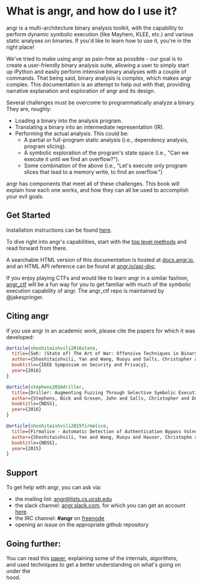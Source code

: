 # What is angr, and how do I use it?

angr is a multi-architecture binary analysis toolkit, with the capability to perform dynamic symbolic execution \(like Mayhem, KLEE, etc.\) and various static analyses on binaries. If you'd like to learn how to use it, you're in the right place!

We've tried to make using angr as pain-free as possible - our goal is to create a user-friendly binary analysis suite, allowing a user to simply start up iPython and easily perform intensive binary analyses with a couple of commands. That being said, binary analysis is complex, which makes angr complex. This documentation is an attempt to help out with that, providing narrative explanation and exploration of angr and its design.

Several challenges must be overcome to programmatically analyze a binary. They are, roughly:

* Loading a binary into the analysis program.
* Translating a binary into an intermediate representation \(IR\).
* Performing the actual analysis. This could be:
  * A partial or full-program static analysis \(i.e., dependency analysis, program slicing\).
  * A symbolic exploration of the program's state space \(i.e., "Can we execute it until we find an overflow?"\).
  * Some combination of the above \(i.e., "Let's execute only program slices that lead to a memory write, to find an overflow."\)

angr has components that meet all of these challenges. This book will explain how each one works, and how they can all be used to accomplish your evil goals.

## Get Started

Installation instructions can be found [here](./INSTALL.md).

To dive right into angr's capabilities, start with the [top level methods](./docs/toplevel.md) and read forward from there.

A searchable HTML version of this documentation is hosted at [docs.angr.io](http://docs.angr.io/), and an HTML API reference can be found at [angr.io/api-doc](http://angr.io/api-doc/).

If you enjoy playing CTFs and would like to learn angr in a similar fashion, [angr_ctf](https://github.com/jakespringer/angr_ctf) will be a fun way for you to get familiar with much of the symbolic execution capability of angr. The angr_ctf repo is maintained by @jakespringer.

## Citing angr

If you use angr in an academic work, please cite the papers for which it was developed:

```bibtex
@article{shoshitaishvili2016state,
  title={SoK: (State of) The Art of War: Offensive Techniques in Binary Analysis},
  author={Shoshitaishvili, Yan and Wang, Ruoyu and Salls, Christopher and Stephens, Nick and Polino, Mario and Dutcher, Audrey and Grosen, John and Feng, Siji and Hauser, Christophe and Kruegel, Christopher and Vigna, Giovanni},
  booktitle={IEEE Symposium on Security and Privacy},
  year={2016}
}

@article{stephens2016driller,
  title={Driller: Augmenting Fuzzing Through Selective Symbolic Execution},
  author={Stephens, Nick and Grosen, John and Salls, Christopher and Dutcher, Audrey and Wang, Ruoyu and Corbetta, Jacopo and Shoshitaishvili, Yan and Kruegel, Christopher and Vigna, Giovanni},
  booktitle={NDSS},
  year={2016}
}

@article{shoshitaishvili2015firmalice,
  title={Firmalice - Automatic Detection of Authentication Bypass Vulnerabilities in Binary Firmware},
  author={Shoshitaishvili, Yan and Wang, Ruoyu and Hauser, Christophe and Kruegel, Christopher and Vigna, Giovanni},
  booktitle={NDSS},
  year={2015}
}
```

## Support

To get help with angr, you can ask via:

* the mailing list: angr@lists.cs.ucsb.edu
* the slack channel: [angr.slack.com](https://angr.slack.com), for which you can get an account [here](http://angr.io/invite.html).
* the IRC channel: **\#angr** on [freenode](https://freenode.net/)
* opening an issue on the appropriate github repository

## Going further:

You can read this [paper](https://www.cs.ucsb.edu/~vigna/publications/2016_SP_angrSoK.pdf), explaining some of the internals, algorithms,  
and used techniques to get a better understanding on what's going on under the  
hood.

